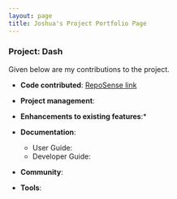 ```yaml
---
layout: page
title: Joshua's Project Portfolio Page
---
```


### Project: Dash

Given below are my contributions to the project.

* **Code contributed**: [RepoSense link]()

* **Project management**:

* **Enhancements to existing features**:*

* **Documentation**:
    * User Guide:
    * Developer Guide:

* **Community**:

* **Tools**:
